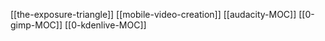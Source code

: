 [[the-exposure-triangle]]
[[mobile-video-creation]]
[[audacity-MOC]]
[[0-gimp-MOC]]
[[0-kdenlive-MOC]]